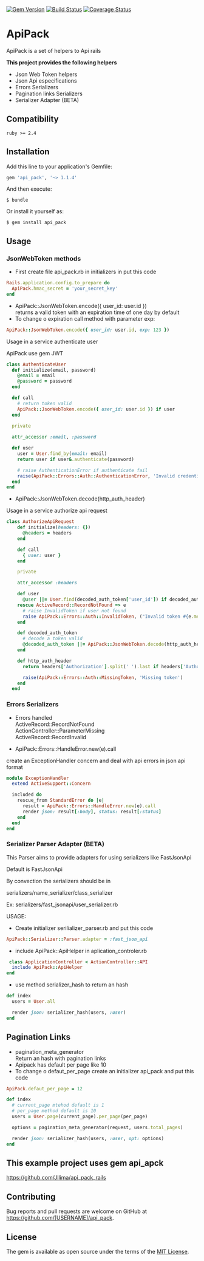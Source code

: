 [![Gem Version](https://badge.fury.io/rb/api_pack.svg)](https://badge.fury.io/rb/api_pack)
[![Build Status](https://www.travis-ci.com/Jllima/api_pack.svg?branch=master)](https://www.travis-ci.com/Jllima/api_pack)
[![Coverage Status](https://coveralls.io/repos/github/Jllima/api_pack/badge.svg?branch=master)](https://coveralls.io/github/Jllima/api_pack?branch=master)

# ApiPack

ApiPack is a set of helpers to Api rails

**This project provides the following helpers**

  - Json Web Token helpers
  - Json Api especifications
  - Errors Serializers
  - Pagination links Serializers
  - Serializer Adapter (BETA)

## Compatibility
```
ruby >= 2.4
```

## Installation

Add this line to your application's Gemfile:

```ruby
gem 'api_pack', '~> 1.1.4' 
```

And then execute:

    $ bundle

Or install it yourself as:

    $ gem install api_pack

## Usage

### JsonWebToken methods
- First create file api_pack.rb in initializers in put this code
```ruby
Rails.application.config.to_prepare do
  ApiPack.hmac_secret = 'your_secret_key'
end
```  
- ApiPack::JsonWebToken.encode({ user_id: user.id }) \
returns a valid token with an expiration time of one day by default
- To change o expiration call method with parameter exp:
```ruby
ApiPack::JsonWebToken.encode({ user_id: user.id, exp: 123 })
```

Usage in a service authenticate user

ApiPack use gem JWT

```ruby
class AuthenticateUser
  def initialize(email, password)
    @email = email
    @password = password
  end

  def call
    # return token valid
    ApiPack::JsonWebToken.encode({ user_id: user.id }) if user
  end
  
  private

  attr_accessor :email, :password

  def user
    user = User.find_by(email: email)
    return user if user&.authenticate(password)

    # raise AuthenticationError if authenticate fail
    raise(ApiPack::Errors::Auth::AuthenticationError, 'Invalid credentials')
  end
end
```

- ApiPack::JsonWebToken.decode(http_auth_header)

Usage in a service authorize api request

```ruby
class AuthorizeApiRequest
    def initialize(headers: {})
      @headers = headers
    end

    def call
      { user: user }
    end

    private

    attr_accessor :headers

    def user
      @user ||= User.find(decoded_auth_token['user_id']) if decoded_auth_token
    rescue ActiveRecord::RecordNotFound => e
      # raise InvalidToken if user not found
      raise ApiPack::Errors::Auth::InvalidToken, ("Invalid token #{e.message}")
    end

    def decoded_auth_token
      # decode a token valid
      @decoded_auth_token ||= ApiPack::JsonWebToken.decode(http_auth_header)
    end

    def http_auth_header
      return headers['Authorization'].split(' ').last if headers['Authorization'].present?

      raise(ApiPack::Errors::Auth::MissingToken, 'Missing token')
    end
  end
```

### Errors Serializers

- Errors handled \
ActiveRecord::RecordNotFound \
ActionController::ParameterMissing \
ActiveRecord::RecordInvalid

- ApiPack::Errors::HandleError.new(e).call

create an ExceptionHandler concern and deal with api errors in json api format

```ruby
module ExceptionHandler
  extend ActiveSupport::Concern

  included do
    rescue_from StandardError do |e|
      result = ApiPack::Errors::HandleError.new(e).call
      render json: result[:body], status: result[:status]
    end
  end
end
```

### Serializer Parser Adapter (BETA)

This Parser aims to provide adapters for using serializers like FastJsonApi

Default is FastJsonApi

By convection the serializers should be in

serializers/name_serializer/class_serializer

Ex: serializers/fast_jsonapi/user_serializer.rb

USAGE:
 - Create initializer serilializer_parser.rb and put this code
 
 
```ruby
ApiPack::Serializer::Parser.adapter = :fast_json_api
```

 - include ApiPack::ApiHelper in aplication_controler.rb

```ruby
 class ApplicationController < ActionController::API
  include ApiPack::ApiHelper
end
```
  - use method serializer_hash to return an hash

```ruby
def index
  users = User.all

  render json: serializer_hash(users, :user)
end
```
## Pagination Links
- pagination_meta_generator \
  Return an hash with pagination links
-  Apipack has default per page like 10
- To change o defaut_per_page create an initializer api_pack and put this code

```ruby
ApiPack.defaut_per_page = 12
```

```ruby
def index
  # current_page mtehod default is 1
  # per_page method default is 10
  users = User.page(current_page).per_page(per_page)

  options = pagination_meta_generator(request, users.total_pages)

  render json: serializer_hash(users, :user, opt: options)
end
```

## This example project uses gem api_apck

https://github.com/Jllima/api_pack_rails


## Contributing

Bug reports and pull requests are welcome on GitHub at https://github.com/[USERNAME]/api_pack.

## License

The gem is available as open source under the terms of the [MIT License](https://opensource.org/licenses/MIT).
